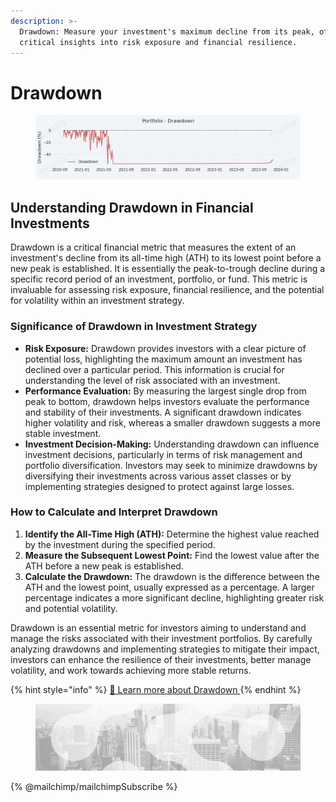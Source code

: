 ```yaml
---
description: >-
  Drawdown: Measure your investment's maximum decline from its peak, offering
  critical insights into risk exposure and financial resilience.
---
```


# Drawdown

<figure><img src="../../../../.gitbook/assets/1bc1347c-3f22-4a71-a3fa-e2c16a541299_8_Top8_Backtest_Portfolio_Portfolio_drawdown_2.png" alt="In finance, drawdown is a measure of the maximum loss suffered by an investment relative to its all-time high (ATH) point. In other words, it is the maximum drop in the price of the portfolio compared to its highest level reached."><figcaption></figcaption></figure>

## Understanding Drawdown in Financial Investments

Drawdown is a critical financial metric that measures the extent of an investment's decline from its all-time high (ATH) to its lowest point before a new peak is established. It is essentially the peak-to-trough decline during a specific record period of an investment, portfolio, or fund. This metric is invaluable for assessing risk exposure, financial resilience, and the potential for volatility within an investment strategy.

### **Significance of Drawdown in Investment Strategy**

* **Risk Exposure:** Drawdown provides investors with a clear picture of potential loss, highlighting the maximum amount an investment has declined over a particular period. This information is crucial for understanding the level of risk associated with an investment.
* **Performance Evaluation:** By measuring the largest single drop from peak to bottom, drawdown helps investors evaluate the performance and stability of their investments. A significant drawdown indicates higher volatility and risk, whereas a smaller drawdown suggests a more stable investment.
* **Investment Decision-Making:** Understanding drawdown can influence investment decisions, particularly in terms of risk management and portfolio diversification. Investors may seek to minimize drawdowns by diversifying their investments across various asset classes or by implementing strategies designed to protect against large losses.

### **How to Calculate and Interpret Drawdown**

1. **Identify the All-Time High (ATH):** Determine the highest value reached by the investment during the specified period.
2. **Measure the Subsequent Lowest Point:** Find the lowest value after the ATH before a new peak is established.
3. **Calculate the Drawdown:** The drawdown is the difference between the ATH and the lowest point, usually expressed as a percentage. A larger percentage indicates a more significant decline, highlighting greater risk and potential volatility.

Drawdown is an essential metric for investors aiming to understand and manage the risks associated with their investment portfolios. By carefully analyzing drawdowns and implementing strategies to mitigate their impact, investors can enhance the resilience of their investments, better manage volatility, and work towards achieving more stable returns.

{% hint style="info" %}
[🔗 Learn more about Drawdown ](../../../../risk-management-framework/risk-measures/maximum-drawdown.md)
{% endhint %}

<figure><img src="../../../../.gitbook/assets/bgfooter.webp" alt=""><figcaption></figcaption></figure>

{% @mailchimp/mailchimpSubscribe %}

##
